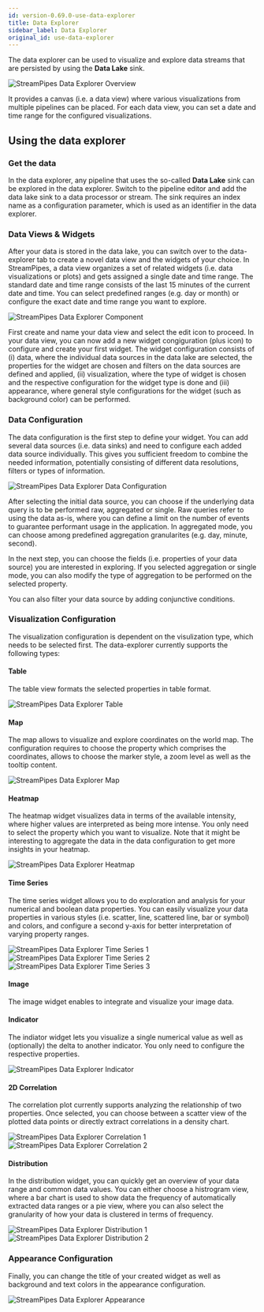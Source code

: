 ```yaml
---
id: version-0.69.0-use-data-explorer
title: Data Explorer
sidebar_label: Data Explorer
original_id: use-data-explorer
---
```


The data explorer can be used to visualize and explore data streams that are persisted by using the **Data Lake** sink.

<img class="docs-image" src="/docs/img/03_use-data-explorer/01_data-explorer-overview.png" alt="StreamPipes Data Explorer Overview">

It provides a canvas (i.e. a data view) where various visualizations from multiple pipelines can be placed. For each data view, you can set a date and time range for the configured visualizations.

## Using the data explorer

### Get the data 

In the data explorer, any pipeline that uses the so-called **Data Lake** sink can be explored in the data explorer. Switch to the pipeline editor and add the data lake sink to a data processor or stream.
The sink requires an index name as a configuration parameter, which is used as an identifier in the data explorer.

### Data Views & Widgets

After your data is stored in the data lake, you can switch over to the data-explorer tab to create a novel data view and the widgets of your choice. In StreamPipes, a data view organizes a set of related widgets (i.e. data visualizations or plots) and gets assigned a single date and time range. The standard date and time range consists of the last 15 minutes of the current date and time. You can select predefined ranges (e.g. day or month) or configure the exact date and time range you want to explore.

<img class="docs-image" src="/docs/img/03_use-data-explorer/02_data-explorer-overview-2.png" alt="StreamPipes Data Explorer Component">

First create and name your data view and select the edit icon to proceed. In your data view, you can now add a new widget congiguration (plus icon) to configure and create your first widget. The widget configuration consists of (i) data, where the individual data sources in the data lake are selected, the properties for the widget are chosen and filters on the data sources are defined and applied, (ii) visualization, where the type of widget is chosen and the respective configuration for the widget type is done and (iii) appearance, where general style configurations for the widget (such as background color) can be performed. 

### Data Configuration

The data configuration is the first step to define your widget. You can add several data sources (i.e. data sinks) and need to configure each added data source individually. This gives you sufficient freedom to combine the needed information, potentially consisting of different data resolutions, filters or types of information.

<img class="docs-image" src="/docs/img/03_use-data-explorer/03_data-explorer-data.png" alt="StreamPipes Data Explorer Data Configuration">

After selecting the initial data source, you can choose if the underlying data query is to be performed raw, aggregated or single. Raw queries refer to using the data as-is, where you can define a limit on the number of events to guarantee performant usage in the application. In aggregated mode, you can choose among predefined aggregation granularites (e.g. day, minute, second). 

In the next step, you can choose the fields (i.e. properties of your data source) you are interested in exploring. If you selected aggregation or single mode, you can also modify the type of aggregation to be performed on the selected property.

You can also filter your data source by adding conjunctive conditions.

### Visualization Configuration

The visualization configuration is dependent on the visulization type, which needs to be selected first. The data-explorer currently supports the following types:

#### Table

The table view formats the selected properties in table format. 

<img class="docs-image" src="/docs/img/03_use-data-explorer/04_data-explorer-table.png" alt="StreamPipes Data Explorer Table">

#### Map

The map allows to visualize and explore coordinates on the world map. The configuration requires to choose the property which comprises the coordinates, allows to choose the marker style, a zoom level as well as the tooltip content.

<img class="docs-image" src="/docs/img/03_use-data-explorer/05_data-explorer-map.png" alt="StreamPipes Data Explorer Map">

#### Heatmap

The heatmap widget visualizes data in terms of the available intensity, where higher values are interpreted as being more intense. You only need to select the property which you want to visualize. Note that it might be interesting to aggregate the data in the data configuration to get more insights in your heatmap.

<img class="docs-image" src="/docs/img/03_use-data-explorer/06_data-explorer-heatmap.png" alt="StreamPipes Data Explorer Heatmap">

#### Time Series

The time series widget allows you to do exploration and analysis for your numerical and boolean data properties. You can easily visualize your data properties in various styles (i.e. scatter, line, scattered line, bar or symbol) and colors, and configure a second y-axis for better interpretation of varying property ranges.

<img class="docs-image" src="/docs/img/03_use-data-explorer/07_data-explorer-timeseries-1.png" alt="StreamPipes Data Explorer Time Series 1">

<img class="docs-image" src="/docs/img/03_use-data-explorer/08_data-explorer-timeseries-2.png" alt="StreamPipes Data Explorer Time Series 2">

<img class="docs-image" src="/docs/img/03_use-data-explorer/09_data-explorer-timeseries-3.png" alt="StreamPipes Data Explorer Time Series 3">

#### Image

The image widget enables to integrate and visualize your image data.

#### Indicator

The indiator widget lets you visualize a single numerical value as well as (optionally) the delta to another indicator. You only need to configure the respective properties.

<img class="docs-image" src="/docs/img/03_use-data-explorer/11_data-explorer-indicator.png" alt="StreamPipes Data Explorer Indicator">

#### 2D Correlation

The correlation plot currently supports analyzing the relationship of two properties. Once selected, you can choose between a scatter view of the plotted data points or directly extract correlations in a density chart.

<img class="docs-image" src="/docs/img/03_use-data-explorer/12_data-explorer-correlation-1.png" alt="StreamPipes Data Explorer Correlation 1">

<img class="docs-image" src="/docs/img/03_use-data-explorer/13_data-explorer-correlation-2.png" alt="StreamPipes Data Explorer Correlation 2">

#### Distribution

In the distribution widget, you can quickly get an overview of your data range and common data values. You can either choose a histrogram view, where a bar chart is used to show data the frequency of automatically extracted data ranges or a pie view, where you can also select the granularity of how your data is clustered in terms of frequency.

<img class="docs-image" src="/docs/img/03_use-data-explorer/14_data-explorer-distribution-1.png" alt="StreamPipes Data Explorer Distribution 1">

<img class="docs-image" src="/docs/img/03_use-data-explorer/15_data-explorer-distribution-2.png" alt="StreamPipes Data Explorer Distribution 2">

### Appearance Configuration

Finally, you can change the title of your created widget as well as background and text colors in the appearance configuration. 

<img class="docs-image" src="/docs/img/03_use-data-explorer/16_data-explorer-appearance.png" alt="StreamPipes Data Explorer Appearance">
